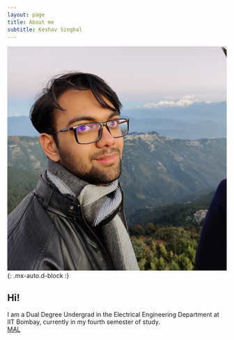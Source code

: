 ```yaml
---
layout: page
title: About me
subtitle: Keshav Singhal
---
```

![Keshav](/assets/img/My_pic.jpg){: .mx-auto.d-block :}

## Hi!  
I am a Dual Degree Undergrad in the Electrical Engineering Department at IIT Bombay, currently in my fourth semester of study.  
[MAL](http://myanimelist.net/)




